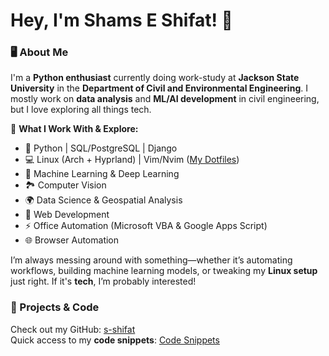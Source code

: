 # Hey, I'm Shams E Shifat! 👋  

### 🖥️ About Me  
I'm a **Python enthusiast** currently doing work-study at **Jackson State University** in the **Department of Civil and Environmental Engineering**. I mostly work on **data analysis** and **ML/AI development** in civil engineering, but I love exploring all things tech.  

🔹 **What I Work With & Explore:**  
- 🐍 Python | SQL/PostgreSQL | Django  
- 💻 Linux (Arch + Hyprland) | Vim/Nvim ([My Dotfiles](https://github.com/s-shifat/dotfiles))  
- 🤖 Machine Learning & Deep Learning  
- 🏞️ Computer Vision  
- 🌍 Data Science & Geospatial Analysis  
- 🚀 Web Development  
- ⚡ Office Automation (Microsoft VBA & Google Apps Script)  
- 🌐 Browser Automation  

I’m always messing around with something—whether it’s automating workflows, building machine learning models, or tweaking my **Linux setup** just right. If it's **tech**, I’m probably interested!  

### 📂 Projects & Code  
Check out my GitHub: [s-shifat](https://github.com/s-shifat)  
Quick access to my **code snippets**: [Code Snippets](https://s-shifat.github.io/code-snippets/)  
